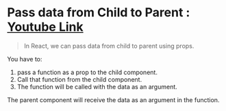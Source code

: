 # Pass data from Child to Parent : [Youtube Link](https://www.youtube.com/watch?v=4J00e1tkCCM)
> In React, we can pass data from child to parent using props. 

You have to: 
1. pass a function as a prop to the child component.
2. Call that function from the child component. 
3. The function will be called with the data as an argument.

The parent component will receive the data as an argument in the function.
